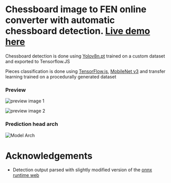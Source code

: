 # Chessboard image to FEN online converter with automatic chessboard detection. [Live demo here](https://truekendor.github.io/chessboard-image-to-fen/)

Chessboard detection is done using [Yolov8n.pt](https://github.com/ultralytics/ultralytics) trained on a custom dataset and exported to Tensorflow.JS

Pieces classification is done using [TensorFlow.js](https://www.tensorflow.org/js), 
[MobileNet v3](https://tfhub.dev/google/tfjs-model/imagenet/mobilenet_v3_small_100_224/feature_vector/5/default/1) and transfer learning 
 trained on a procedurally generated dataset

### Preview 

![preview image 1](https://github.com/truekendor/chessboard-image-to-fen/blob/main/assets/preview_1.jpg)

![preview image 2](https://github.com/truekendor/chessboard-image-to-fen/blob/main/assets/preview_2.jpg)

### Prediction head arch

![Model Arch](https://github.com/truekendor/chessboard-image-to-fen/blob/main/assets/model_arch.webp)


# Acknowledgements
- Detection output parsed with slightly modified version of the [onnx runtime web](https://github.com/Hyuto/yolov8-onnxruntime-web)
